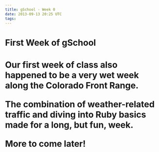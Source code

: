 ```yaml
---
title: gSchool - Week 0
date: 2013-09-13 20:25 UTC
tags:
---
```


<h1>First Week of gSchool<h1>

  <p>
    Our first week of class also happened to be a very wet week along the Colorado Front Range.
  </p>

<p>
  The combination of weather-related traffic and diving into Ruby basics made for a long, but fun, week.
</p>

<p>
  More to come later!
</p>